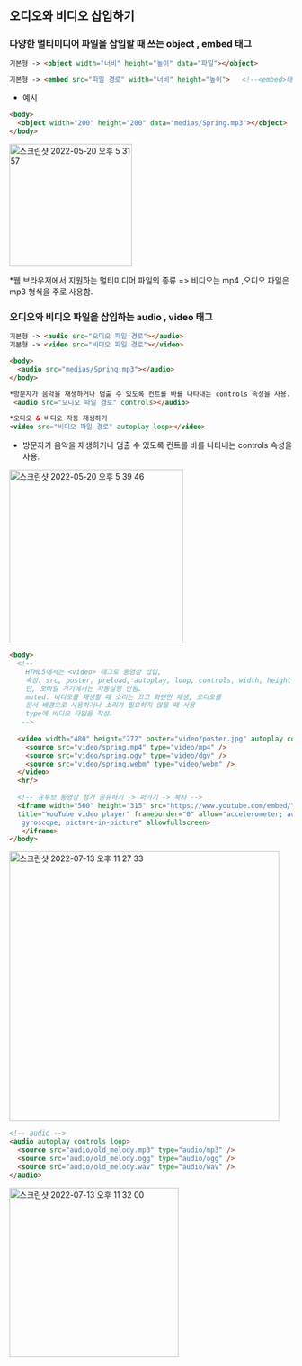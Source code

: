 ## 오디오와 비디오 삽입하기  
### 다양한 멀티미디어 파일을 삽입할 때 쓰는 object , embed 태그  

``` html
기본형 -> <object width="너비" height="높이" data="파일"></object>

기본형 -> <embed src="파일 경로" width="너비" height="높이">   <!--<embed>태그는 닫는 태그가 없다.-->
```
* 예시
``` html
<body>
  <object width="200" height="200" data="medias/Spring.mp3"></object>
</body>
```


<img width="218" alt="스크린샷 2022-05-20 오후 5 31 57" src="https://user-images.githubusercontent.com/97012561/169488178-d4d76f6b-0d2d-47b2-83f0-edd87b6a893c.png">


*웹 브라우저에서 지원하는 멀티미디어 파일의 종류 => 비디오는 mp4 ,오디오 파일은 mp3 형식을 주로 사용함.  

### 오디오와 비디오 파일을 삽입하는 audio , video 태그  
``` html 
기본형 -> <audio src="오디오 파일 경로"></audio>
기본형 -> <video src="비디오 파일 경로"></video>

<body>
  <audio src="medias/Spring.mp3"></audio>
</body>

*방문자가 음악을 재생하거나 멈출 수 있도록 컨트롤 바를 나타내는 controls 속성을 사용.
 <audio src="오디오 파일 경로" controls></audio>

*오디오 & 비디오 자동 재생하기
<video src="비디오 파일 경로" autoplay loop></video>
```


* 방문자가 음악을 재생하거나 멈출 수 있도록 컨트롤 바를 나타내는 controls 속성을 사용.

<img width="309" alt="스크린샷 2022-05-20 오후 5 39 46" src="https://user-images.githubusercontent.com/97012561/169489553-cc0b1617-ecf8-4be9-85b1-596a8bf71b5b.png">


```html
<body>
  <!-- 
    HTML5에서는 <video> 태그로 동영상 삽입,
    속성: src, poster, preload, autoplay, loop, controls, width, height
    단, 모바일 기기에서는 자동실행 안됨.
    muted: 비디오를 재생할 때 소리는 끄고 화면만 재생, 오디오를 
    문서 배경으로 사용하거나 소리가 필요하지 않을 때 사용
    type에 비디오 타입을 작성.
   -->
  
  <video width="480" height="272" poster="video/poster.jpg" autoplay controls loop muted>
    <source src="video/spring.mp4" type="video/mp4" />
    <source src="video/spring.ogv" type="video/dgv" />
    <source src="video/spring.webm" type="video/webm" />
  </video>
  <hr/>
  
  <!-- 유투브 동영상 첨가 공유하기 -> 퍼가기 -> 복사 -->
  <iframe width="560" height="315" src="https://www.youtube.com/embed/YKvx-igUpYc?start=48" 
  title="YouTube video player" frameborder="0" allow="accelerometer; autoplay; clipboard-write; encrypted-media;
   gyroscope; picture-in-picture" allowfullscreen>
   </iframe>
</body>
```

<img width="480" alt="스크린샷 2022-07-13 오후 11 27 33" src="https://user-images.githubusercontent.com/97012561/178758279-f96da45f-5120-4e9c-b36e-0d95d3526255.png">



```html
<!-- audio -->
<audio autoplay controls loop>
  <source src="audio/old_melody.mp3" type="audio/mp3" />
  <source src="audio/old_melody.ogg" type="audio/ogg" />
  <source src="audio/old_melody.wav" type="audio/wav" /> 
</audio>
```
<img width="301" alt="스크린샷 2022-07-13 오후 11 32 00" src="https://user-images.githubusercontent.com/97012561/178759332-9d4b337b-9fbb-4de0-9d61-9e0eb0ed12a9.png">


